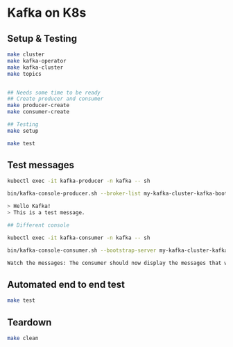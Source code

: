 # Kafka on K8s

## Setup & Testing

```bash
make cluster
make kafka-operator
make kafka-cluster
make topics


## Needs some time to be ready
## Create producer and consumer
make producer-create
make consumer-create

## Testing
make setup

make test
```

## Test messages

```bash
kubectl exec -it kafka-producer -n kafka -- sh

bin/kafka-console-producer.sh --broker-list my-kafka-cluster-kafka-bootstrap:9092 --topic my-topic

> Hello Kafka!
> This is a test message.

## Different console

kubectl exec -it kafka-consumer -n kafka -- sh

bin/kafka-console-consumer.sh --bootstrap-server my-kafka-cluster-kafka-bootstrap:9092 --topic my-topic --from-beginning

Watch the messages: The consumer should now display the messages that were produced by the producer. You should see something like this:
```

## Automated end to end test

```sh
make test
```

## Teardown

```bash
make clean
```
